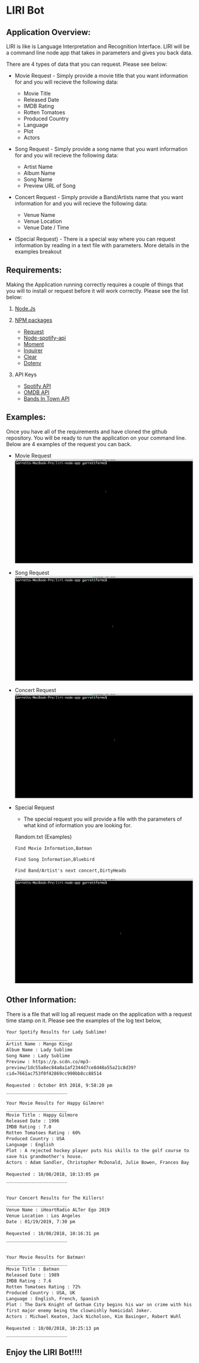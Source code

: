# LIRI Bot

## Application Overview:

LIRI is like is Language Interpretation and Recognition Interface. LIRI will be a command line node app that takes in parameters and gives you back data.

There are 4 types of data that you can request. Please see below:

* Movie Request - Simply provide a movie title that you want information for and you will recieve the following data:
  * Movie Title
  * Released Date
  * IMDB Rating
  * Rotten Tomatoes
  * Produced Country
  * Language
  * Plot
  * Actors

* Song Request - Simply provide a song name that you want information for and you will recieve the following data:
  * Artist Name
  * Album Name
  * Song Name
  * Preview URL of Song


* Concert Request - Simply provide a Band/Artists name that you want information for and you will recieve the following data:
  * Venue Name
  * Venue Location
  * Venue Date / Time

* (Special Request) - There is a special way where you can request information by reading in a text file with parameters. More details in the examples breakout

## Requirements:

Making the Application running correctly requires a couple of things that you will to install or request before it will work correctly. Please see the list below:


1. [Node.Js](https://nodejs.org/en/)

2. [NPM packages](https://www.npmjs.com/)
      * [Request](https://www.npmjs.com/package/request)
      * [Node-spotify-api](https://www.npmjs.com/package/node-spotify-api)
      * [Moment](https://www.npmjs.com/package/moment)
      * [Inquirer](https://www.npmjs.com/package/inquirer)
      * [Clear](https://www.npmjs.com/package/clear)
      * [Dotenv](https://www.npmjs.com/package/dotenv)

  3. API Keys
      * [Spotify API](https://developer.spotify.com/my-applications/#!/)
      * [OMDB API](http://www.omdbapi.com)
      * [Bands In Town API](http://www.artists.bandsintown.com/bandsintown-api)

## Examples:

Once you have all of the requirements and have cloned the github repository. You will be ready to run the application on your command line. Below are 4 examples of the request you can back.

*  Movie Request
![](./assets/readme/MovieExample.gif )
* Song Request
 ![](./assets/readme/SongExample.gif )

* Concert Request
![](./assets/readme/ConcertExample.gif )

* Special Request
  * The special request you will provide a file with the parameters of what kind of information you are looking for.

  Random.txt (Examples)
  ```
  Find Movie Information,Batman
  ```
  ```
  Find Song Information,Bluebird
  ```
  ```
  Find Band/Artist's next concert,DirtyHeads
  ```
  ![](./assets/readme/SpecialExample.gif )


## Other Information:

There is a file that will log all request made on the application with a request time stamp on it. Please see the examples of the log text below,

```
Your Spotify Results for Lady Sublime!
_______________________
Artist Name : Mango Kingz
Album Name : Lady Sublime
Song Name : Lady Sublime
Preview : https://p.scdn.co/mp3-preview/1dc55a8ec84a8a1af2344d7ce8d48a55a21c8d39?cid=7661ac753f0f42869cc990bb8cc88514

Requested : October 8th 2018, 9:58:20 pm
_______________________

Your Movie Results for Happy Gilmore!
_______________________
Movie Title : Happy Gilmore
Released Date : 1996
IMDB Rating : 7.0
Rotten Tomatoes Rating : 60%
Produced Country : USA
Language : English
Plot : A rejected hockey player puts his skills to the golf course to save his grandmother's house.
Actors : Adam Sandler, Christopher McDonald, Julie Bowen, Frances Bay

Requested : 10/08/2018, 10:13:05 pm
_______________________


Your Concert Results for The Killers!
_______________________
Venue Name : iHeartRadio ALTer Ego 2019
Venue Location : Los Angeles
Date : 01/19/2019, 7:30 pm

Requested : 10/08/2018, 10:16:31 pm
_______________________


Your Movie Results for Batman!
_______________________
Movie Title : Batman
Released Date : 1989
IMDB Rating : 7.6
Rotten Tomatoes Rating : 72%
Produced Country : USA, UK
Language : English, French, Spanish
Plot : The Dark Knight of Gotham City begins his war on crime with his first major enemy being the clownishly homicidal Joker.
Actors : Michael Keaton, Jack Nicholson, Kim Basinger, Robert Wuhl

Requested : 10/08/2018, 10:25:13 pm
_______________________
```


## Enjoy the LIRI Bot!!!!